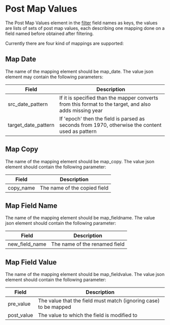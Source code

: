<!--
{% comment %}
Licensed to the Apache Software Foundation (ASF) under one or more
contributor license agreements.  See the NOTICE file distributed with
this work for additional information regarding copyright ownership.
The ASF licenses this file to you under the Apache License, Version 2.0
(the "License"); you may not use this file except in compliance with
the License.  You may obtain a copy of the License at

http://www.apache.org/licenses/LICENSE-2.0

Unless required by applicable law or agreed to in writing, software
distributed under the License is distributed on an "AS IS" BASIS,
WITHOUT WARRANTIES OR CONDITIONS OF ANY KIND, either express or implied.
See the License for the specific language governing permissions and
limitations under the License.
{% endcomment %}
-->

# Post Map Values

The Post Map Values element in the [filter](filter.md) field names as keys, the values are lists of sets of post map values, each
describing one mapping done on a field named before obtained after filtering.

Currently there are four kind of mappings are supported:

## Map Date

The name of the mapping element should be map\_date. The value json element may contain the following parameters:

| Field                 | Description                                                                                            |
|-----------------------|--------------------------------------------------------------------------------------------------------|
| src\_date\_pattern    | If it is specified than the mapper converts from this format to the target, and also adds missing year |
| target\_date\_pattern | If 'epoch' then the field is parsed as seconds from 1970, otherwise the content used as pattern        |


## Map Copy

The name of the mapping element should be map\_copy. The value json element should contain the following parameter:

| Field      | Description                   |
|------------|-------------------------------|
| copy\_name | The name of the copied field  |


## Map Field Name

The name of the mapping element should be map\_fieldname. The value json element should contain the following parameter:

| Field            | Description                   |
|------------------|-------------------------------|
| new\_field\_name | The name of the renamed field |

## Map Field Value

The name of the mapping element should be map\_fieldvalue. The value json element should contain the following parameter:

| Field       | Description                                                        |
|-------------|--------------------------------------------------------------------|
| pre\_value  | The value that the field must match \(ignoring case\) to be mapped |
| post\_value | The value to which the field is modified to                        |
